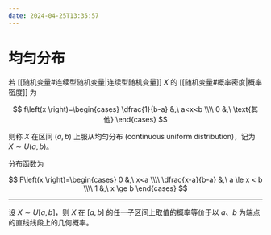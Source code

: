 ```yaml
---
date: 2024-04-25T13:35:57
---
```


# 均匀分布

若 [[随机变量#连续型随机变量|连续型随机变量]] $X$ 的 [[随机变量#概率密度|概率密度]] 为

$$
f\left(x \right)=\begin{cases}
    \dfrac{1}{b-a} &,\ a<x<b \\\\
    0 &,\ \text{其他}
\end{cases}
$$

则称 $X$ 在区间 $\left(a,b \right)$ 上服从均匀分布 (continuous uniform distribution)，记为 $X \sim U \left(a,b \right)$。

分布函数为

$$
F\left(x \right)=\begin{cases}
    0 &,\ x<a \\\\
    \dfrac{x-a}{b-a} &,\ a \le x < b \\\\
    1 &,\ x \ge b
\end{cases}
$$

---

设 $X \sim U[a,b]$，则 $X$ 在 $[a,b]$ 的任一子区间上取值的概率等价于以 $a$、$b$ 为端点的直线线段上的几何概率。
